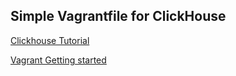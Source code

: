 ## Simple Vagrantfile for ClickHouse 


[Clickhouse Tutorial](https://clickhouse.yandex/tutorial.html)

[Vagrant Getting started](https://www.vagrantup.com/intro/index.html)